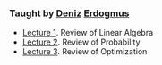 ### Taught by [Deniz](http://www1.ece.neu.edu/~erdogmus/) [Erdogmus](https://scholar.google.com/citations?hl=en&user=ivq0KKMAAAAJ&view_op=list_works)

* [Lecture 1](https://github.com/rohinarora/EECE5644-Machine_Learning/blob/master/L1.md). Review of Linear Algebra
* [Lecture 2](https://github.com/rohinarora/EECE5644-Machine_Learning/blob/master/L2.md). Review of Probability
* [Lecture 3](https://github.com/rohinarora/EECE5644-Machine_Learning/blob/master/L3.md). Review of Optimization

